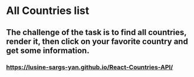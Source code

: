 # All Countries list
## The challenge of the task is to find all countries, render it, then click on your favorite country and get some information.
###  https://lusine-sargs-yan.github.io/React-Countries-API/
